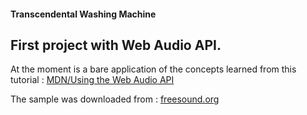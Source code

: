 
#### Transcendental Washing Machine

First project with Web Audio API. 
---
At the moment is a bare application of the concepts learned from this tutorial :
[MDN/Using the Web Audio API](https://developer.mozilla.org/en-US/docs/Web/API/Web_Audio_API/Using_Web_Audio_API)

The sample was downloaded from : [freesound.org](https://freesound.org/people/Sokol_Soundworks/sounds/478453/)
